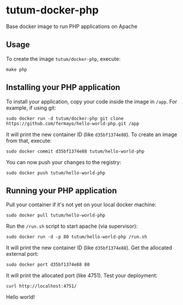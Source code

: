 tutum-docker-php
================

Base docker image to run PHP applications on Apache


Usage
-----

To create the image `tutum/docker-php`, execute:

	make php


Installing your PHP application
-------------------------------

To install your application, copy your code inside the image in `/app`. For example, if using git:

	sudo docker run -d tutum/docker-php git clone https://github.com/fermayo/hello-world-php.git /app


It will print the new container ID (like `d35bf1374e88`). To create an image from that, execute:

	sudo docker commit d35bf1374e88 tutum/hello-world-php


You can now push your changes to the registry:

	sudo docker push tutum/hello-world-php



Running your PHP application
----------------------------

Pull your container if it's not yet on your local docker machine:

	sudo docker pull tutum/hello-world-php


Run the `/run.sh` script to start apache (via supervisor):

	sudo docker run -d -p 80 tutum/hello-world-php /run.sh


It will print the new container ID (like `d35bf1374e88`). Get the allocated external port:

	sudo docker port d35bf1374e88 80


It will print the allocated port (like 4751). Test your deployment:

	curl http://localhost:4751/


Hello world!
